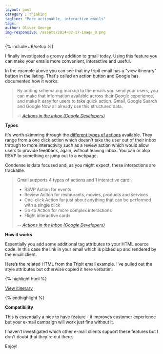 ```yaml
---
layout: post
category : thinking
tagline: "More actionable, interactive emails"
tags:
author: Oliver George
img-responsive: /assets/2014-02-17-image_0.png
---
```

{% include JB/setup %}

I finally investigated a groovy addition to gmail today.  Using this feature you can make your emails more convenient, interactive and useful.

In the example above you can see that my tripit email has a "view itinerary" button in the listing.  That's called an action button and Google has documented how it works:

> By adding schema.org markup to the emails you send your users, you can make that information available across their Google experience, and make it easy for users to take quick action. Gmail, Google Search and Google Now all already use this structured data.
>
> -- <cite>[Actions in the inbox (Google Developers)](https://developers.google.com/gmail/actions/overview)</cite>

**Types**

It's worth skimming through the [different types of actions](https://developers.google.com/gmail/actions/actions/actions-overview) available.  They range from a one click action which doesn't take the user out of their inbox through to more interactivity such as a review action which would allow users to provide feedback, again, without leaving inbox.  You can or also RSVP to something or jump out to a webpage.

Condense is data focused and, as you might expect, these interactions are trackable.


> Gmail supports 4 types of actions and 1 interactive card:
>
> * RSVP Action for events
> * Review Action for restaurants, movies, products and services
> * One-click Action for just about anything that can be performed with a single click
> * Go-to Action for more complex interactions
> * Flight interactive cards
>
> -- <cite>[Actions in the inbox (Google Developers)](https://developers.google.com/gmail/actions/actions/actions-overview)</cite>


**How it works**

Essentially you add some additional tag attributes to your HTML source code.  In this case the link in your email which is picked up and rendered by the email client.

Here’s the related HTML from the TripIt email example.  I’ve pulled out the style attributes but otherwise copied it here verbatim:

{% highlight html %}
<p itemscope itemprop="about"
   itemtype="http://schema.org/CreativeWork">
  <span itemscope itemprop="action"
        itemtype="http://schema.org/ViewAction">
    <a itemprop="url"
       href="http://www.tripit.com/trip/show/id/1234567">
      <span itemprop="name">
        View itinerary
      </span>
    </a>
  </span>
</p>
{% endhighlight %}

**Compatibility**

This is essentially a nice to have feature - it improves customer experience but your e-mail campaign will work just fine without it.

I haven’t investigated which other e-mail clients support these features but I don't doubt that they're out there.

Enjoy!

